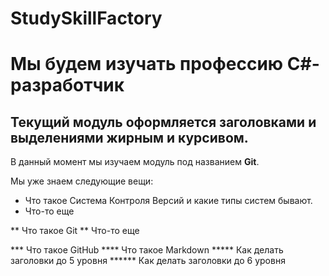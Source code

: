 # StudySkillFactory
# Мы будем изучать профессию C#-разработчик
## Текущий модуль оформляется заголовками и выделениями жирным и курсивом.
В данный момент мы изучаем модуль под названием **Git**.

Мы уже знаем следующие вещи:
* Что такое Система Контроля Версий и какие типы систем бывают.
* Что-то еще

** Что такое Git
** Что-то еще

*** Что такое GitHub
**** Что такое Markdown
***** Как делать заголовки до 5 уровня
****** Как делать заголовки до 6 уровня
